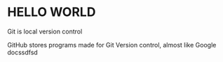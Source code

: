 # HELLO WORLD

Git is local version control

GitHub stores programs made for Git
Version control, almost like Google docssdfsd